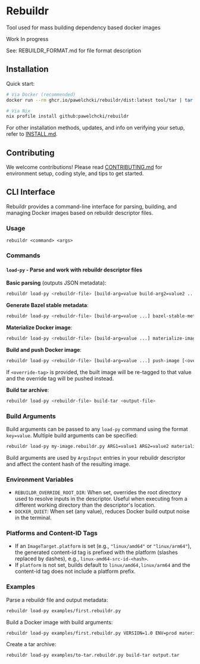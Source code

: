 # Rebuildr

Tool used for mass building dependency based docker images

Work In progress

See: REBUILDR_FORMAT.md for file format description

## Installation

Quick start:

```bash
# Via Docker (recommended)
docker run --rm ghcr.io/pawelchcki/rebuildr/dist:latest tool/tar | tar x -C ~/.local/bin/

# Via Nix
nix profile install github:pawelchcki/rebuildr
```

For other installation methods, updates, and info on verifying your setup, refer to [INSTALL.md](INSTALL.md).

## Contributing

We welcome contributions! Please read [CONTRIBUTING.md](CONTRIBUTING.md) for environment setup, coding style, and tips to get started.

## CLI Interface

Rebuildr provides a command-line interface for parsing, building, and managing Docker images based on rebuildr descriptor files.

### Usage

```
rebuildr <command> <args>
```

### Commands

#### `load-py` - Parse and work with rebuildr descriptor files

**Basic parsing** (outputs JSON metadata):
```bash
rebuildr load-py <rebuildr-file> [build-arg=value build-arg2=value2 ...]
```

**Generate Bazel stable metadata**:
```bash
rebuildr load-py <rebuildr-file> [build-arg=value ...] bazel-stable-metadata <stable-metadata-file> <stable-image-tag-file>
```

**Materialize Docker image**:
```bash
rebuildr load-py <rebuildr-file> [build-arg=value ...] materialize-image
```

**Build and push Docker image**:
```bash
rebuildr load-py <rebuildr-file> [build-arg=value ...] push-image [<override-tag>]
```

If `<override-tag>` is provided, the built image will be re-tagged to that value and the override tag will be pushed instead.

**Build tar archive**:
```bash
rebuildr load-py <rebuildr-file> build-tar <output-file>
```

### Build Arguments

Build arguments can be passed to any `load-py` command using the format `key=value`. Multiple build arguments can be specified:

```bash
rebuildr load-py my-image.rebuildr.py ARG1=value1 ARG2=value2 materialize-image
```

Build arguments are used by `ArgsInput` entries in your rebuildr descriptor and affect the content hash of the resulting image.

### Environment Variables

- `REBUILDR_OVERRIDE_ROOT_DIR`: When set, overrides the root directory used to resolve inputs in the descriptor. Useful when executing from a different working directory than the descriptor's location.
- `DOCKER_QUIET`: When set (any value), reduces Docker build output noise in the terminal.

### Platforms and Content-ID Tags

- If an `ImageTarget.platform` is set (e.g., `"linux/amd64"` or `"linux/arm64"`), the generated content-id tag is prefixed with the platform (slashes replaced by dashes), e.g., `linux-amd64-src-id-<hash>`.
- If `platform` is not set, builds default to `linux/amd64,linux/arm64` and the content-id tag does not include a platform prefix.

### Examples

Parse a rebuildr file and output metadata:
```bash
rebuildr load-py examples/first.rebuildr.py
```

Build a Docker image with build arguments:
```bash
rebuildr load-py examples/first.rebuildr.py VERSION=1.0 ENV=prod materialize-image
```

Create a tar archive:
```bash
rebuildr load-py examples/to-tar.rebuildr.py build-tar output.tar
```
